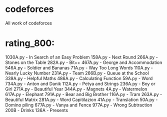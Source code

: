 # codeforces
All work of codeforces

# rating_800:
1030A.py    - In Search of an Easy Problem
158A.py     - Next Round
266A.py     - Stones on the Table
282A.py     - Bit++
467A.py     - George and Accommodation
546A.py     - Soldier and Bananas
71A.py      - Way Too Long Words
110A.py     - Nearly Lucky Number
231A.py     - Team
266B.py     - Queue at the School
339A.py     - Helpful Maths
486A.py     - Calculating Function
59A.py      - Word
734A.py     - Anton and Danik
112A.py     - Petya and Strings
236A.py     - Boy or Girl
271A.py     - Beautiful Year
344A.py     - Magnets
4A.py       - Watermelon 
617A.py     - Elephant
791A.py     - Bear and Big Brother
116A.py     - Tram
263A.py     - Beautiful Matrix
281A.py     - Word Capitilazion
41A.py      - Translation
50A.py      - Domino piling
677A.py     - Vanya and Fence
977A.py     - Wrong Subtraction
200B        - Drinks
136A        - Presents

